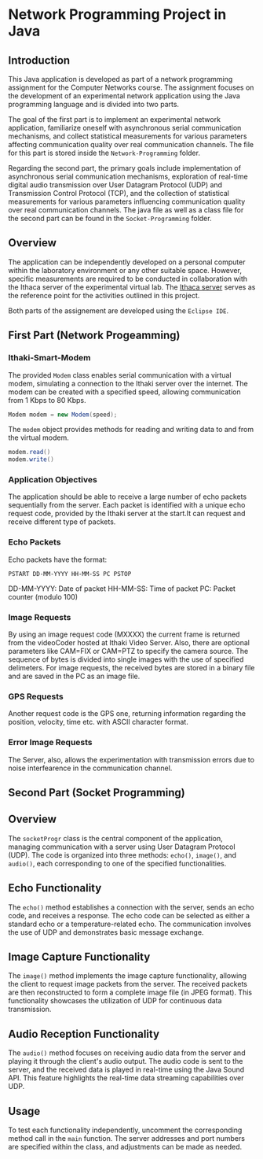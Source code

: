 # Network Programming Project in Java

## Introduction
This Java application is developed as part of a network programming assignment for the Computer Networks course. The assignment focuses on the development of an experimental network application using the Java programming language and is divided into two parts. 

The goal of the first part is to implement an experimental network application, familiarize oneself with asynchronous serial communication mechanisms, and collect statistical measurements for various parameters affecting communication quality over real communication channels. The file for this part is stored inside the `Network-Programming` folder.

Regarding the second part, the primary goals include implementation of asynchronous serial communication mechanisms, exploration of real-time digital audio transmission over User Datagram Protocol (UDP) and Transmission Control Protocol (TCP), and the collection of statistical measurements for various parameters influencing communication quality over real communication channels. The java file as well as a class file for the second part can be found in the `Socket-Programming` folder.

## Overview

The application can be independently developed on a personal computer within the laboratory environment or any other suitable space. However, specific measurements are required to be conducted in collaboration with the Ithaca server of the experimental virtual lab. The [Ithaca server](http://ithaki.eng.auth.gr/netlab/index.html) serves as the reference point for the activities outlined in this project.

Both parts of the assignement are developed using the `Eclipse IDE`.

## First Part (Network Progeamming)

### Ithaki-Smart-Modem
The provided `Modem` class enables serial communication with a virtual modem, simulating a connection to the Ithaki server over the internet. The modem can be created with a specified speed, allowing communication from 1 Kbps to 80 Kbps.

```java
Modem modem = new Modem(speed);
```

The `modem` object provides methods for reading and writing data to and from the virtual modem.
```java
modem.read()
modem.write()
```

### Application Objectives 
The application should be able to receive a large number of echo packets sequentially from the server. Each packet is identified with a unique echo request code, provided by the Ithaki server at the start.It can request and receive different type of packets.

### Echo Packets
Echo packets have the format:
```
PSTART DD-MM-YYYY HH-MM-SS PC PSTOP
```
DD-MM-YYYY: Date of packet
HH-MM-SS: Time of packet
PC: Packet counter (modulo 100)

### Image Requests
By using an image request code (MXXXX) the current frame is returned from the videoCoder hosted at Ithaki Video Server. Also, there are optional parameters like CAM=FIX or CAM=PTZ to specify the camera source.
The sequence of bytes is divided into single images with the use of specified delimeters.
For image requests, the received bytes are stored in a binary file and are saved in the PC as an image file.

### GPS Requests
Another request code is the GPS one, returning information regarding the position, velocity, time etc. with ASCII character format. 

### Error Image Requests 
The Server, also, allows the experimentation with transmission errors due to noise interfearence in the communication channel.


## Second Part (Socket Programming)

## Overview

The `socketProgr` class is the central component of the application, managing communication with a server using User Datagram Protocol (UDP). The code is organized into three methods: `echo()`, `image()`, and `audio()`, each corresponding to one of the specified functionalities.

## Echo Functionality

The `echo()` method establishes a connection with the server, sends an echo code, and receives a response. The echo code can be selected as either a standard echo or a temperature-related echo. The communication involves the use of UDP and demonstrates basic message exchange.

## Image Capture Functionality

The `image()` method implements the image capture functionality, allowing the client to request image packets from the server. The received packets are then reconstructed to form a complete image file (in JPEG format). This functionality showcases the utilization of UDP for continuous data transmission.

## Audio Reception Functionality

The `audio()` method focuses on receiving audio data from the server and playing it through the client's audio output. The audio code is sent to the server, and the received data is played in real-time using the Java Sound API. This feature highlights the real-time data streaming capabilities over UDP.

## Usage

To test each functionality independently, uncomment the corresponding method call in the `main` function. The server addresses and port numbers are specified within the class, and adjustments can be made as needed.




